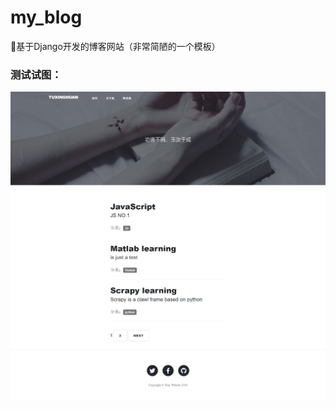 # my_blog
:beers:基于Django开发的博客网站（非常简陋的一个模板）

### 测试试图：
![](https://github.com/tuxinghuan/my_blog/blob/master/TestView.png)
